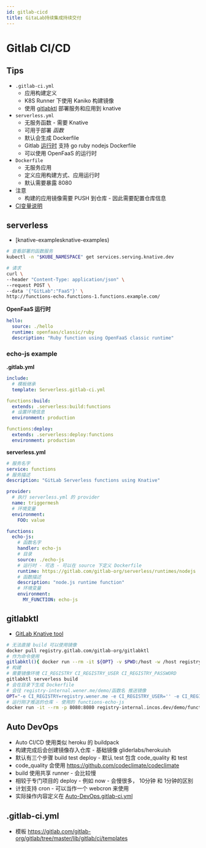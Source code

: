 ```yaml
---
id: gitlab-cicd
title: GitaLab持续集成持续交付
---
```


# Gitlab CI/CD

## Tips
* `.gitlab-ci.yml`
  * 应用构建定义
  * K8S Runner 下使用 Kaniko 构建镜像
  * 使用 [gitlabktl](https://gitlab.com/gitlab-org/gitlabktl) 部署服务和应用到 knative
* `serverless.yml`
  * 无服务函数 - 需要 Knative
  * 可用于部署 _函数_
  * 默认会生成 Dockerfile
  * Gitlab [运行时](https://gitlab.com/gitlab-org/serverless/runtimes) 支持 go ruby nodejs Dockerfile
  * 可以使用 OpenFaaS 的运行时
* `Dockerfile`
  * 无服务应用
  * 定义应用构建方式、应用运行时
  * 默认需要暴露 8080
* 注意
  * 构建的应用镜像需要 PUSH 到仓库 - 因此需要配置仓库信息
* [CI变量说明](https://docs.gitlab.com/ee/ci/variables)

## serverless
* [knative-examplesknative-examples)

```bash
# 查看部署的函数服务
kubectl -n "$KUBE_NAMESPACE" get services.serving.knative.dev

# 请求
curl \
--header "Content-Type: application/json" \
--request POST \
--data '{"GitLab":"FaaS"}' \
http://functions-echo.functions-1.functions.example.com/

```

__OpenFaaS 运行时__
```yaml
hello:
  source: ./hello
  runtime: openfaas/classic/ruby
  description: "Ruby function using OpenFaaS classic runtime"
```

### echo-js example

__.gitlab.yml__
```yaml
include:
  # 模板继承
  template: Serverless.gitlab-ci.yml

functions:build:
  extends: .serverless:build:functions
  # 设置环境信息
  environment: production

functions:deploy:
  extends: .serverless:deploy:functions
  environment: production

```

__serverless.yml__

```yaml
# 服务名字
service: functions
# 服务描述
description: "GitLab Serverless functions using Knative"

provider:
  # 执行 serverless.yml 的 provider
  name: triggermesh
  # 环境变量
  environment:
    FOO: value

functions:
  echo-js:
    # 函数名字
    handler: echo-js
    # 目录
    source: ./echo-js
    # 运行时 - 可选 - 可以在 source 下定义 Dockerfile
    runtime: https://gitlab.com/gitlab-org/serverless/runtimes/nodejs
    # 函数描述
    description: "node.js runtime function"
    # 环境变量
    environment:
      MY_FUNCTION: echo-js
```

## gitlabktl
* [GitLab Knative tool](https://gitlab.com/gitlab-org/gitlabktl)

```bash
# 无法直接 build 可以使用镜像
docker pull registry.gitlab.com/gitlab-org/gitlabktl
# 作为命令使用
gitlabktl(){ docker run --rm -it ${OPT} -v $PWD:/host -w /host registry.gitlab.com/gitlab-org/gitlabktl gitlabktl $*;}
# 构建
# 需要镜像环境 CI_REGISTRY CI_REGISTRY_USER CI_REGISTRY_PASSWORD
gitlabktl serverless build
# 会在目录下生成 Dockerfile
# 会往 registry-internal.wener.me/demo/函数名 推送镜像
OPT="-e CI_REGISTRY=registry.wener.me -e CI_REGISTRY_USER='' -e CI_REGISTRY_PASSWORD='' -e CI_REGISTRY_IMAGE=registry-internal.wener.me/demo " gitlabktl serverless build
# 运行刚才推送的仓库 - 使用的 functions-echo-js
docker run -it --rm -p 8080:8080 registry-internal.incos.dev/demo/functions-echo-js
```

## Auto DevOps
* Auto CI/CD 使用类似 heroku 的 buildpack
* 构建完成后会创建镜像存入仓库 - 基础镜像 gliderlabs/herokuish
* 默认有三个步骤 build test deploy - 默认 test 包含 code_quality 和 test
* code_quality 会使用 https://github.com/codeclimate/codeclimate
* build 使用共享 runner - 会比较慢
* 相较于专门项目的 deploy - 例如 now - 会慢很多， 10分钟 和 1分钟的区别
* 计划支持 cron - 可以当作一个 webcron 来使用
* 实际操作内容定义在 [Auto-DevOps.gitlab-ci.yml](https://gitlab.com/gitlab-org/gitlab/-/blob/master/lib/gitlab/ci/templates/Auto-DevOps.gitlab-ci.yml)

## .gitlab-ci.yml
* 模板 https://gitlab.com/gitlab-org/gitlab/tree/master/lib/gitlab/ci/templates
